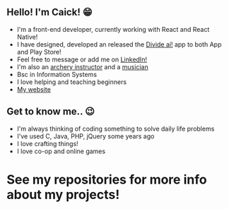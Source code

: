 ## Hello! I'm Caick! 😁

- I'm a front-end developer, currently working with React and React Native!
- I have designed, developed an released the [Divide aí!](https://linktr.ee/divideai) app to both App and Play Store!
- Feel free to message or add me on [LinkedIn!](https://www.linkedin.com/in/caick-andrade/)
- I'm also an [archery instructor](https://www.instagram.com/olimpo.arquearia/) and a [musician](https://www.instagram.com/applerosebanda/)
- Bsc in Information Systems
- I love helping and teaching beginners
- [My website](https://caickdias.github.io/) 

## Get to know me.. 😉
- I'm always thinking of coding something to solve daily life problems
- I've used C, Java, PHP, jQuery some years ago
- I love crafting things!
- I love co-op and online games

# See my repositories for more info about my projects!
